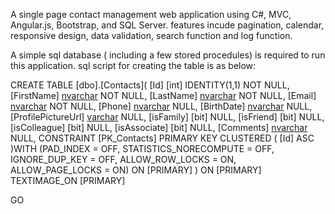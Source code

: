 A single page contact management web application using C#, MVC, Angular.js, Bootstrap, and SQL Server. features incude 
 pagination, calendar, responsive design, data validation, search function and log function.

 
 A simple sql database ( including a few stored procedules) is required to run this application. sql script for creating the table is as below:
  
 CREATE TABLE [dbo].[Contacts](
                        [Id] [int] IDENTITY(1,1) NOT NULL,
                        [FirstName] [nvarchar](50) NOT NULL,
                        [LastName] [nvarchar](50) NOT NULL,
                        [Email] [nvarchar](50) NOT NULL,
                        [Phone] [nvarchar](50) NULL,
                        [BirthDate] [nvarchar](12) NULL,
                        [ProfilePictureUrl] [varchar](200) NULL,
                        [isFamily] [bit] NULL,
                        [isFriend] [bit] NULL,
                        [isColleague] [bit] NULL,
                        [isAssociate] [bit] NULL,
                        [Comments] [nvarchar](max) NULL,
                        CONSTRAINT [PK_Contacts] PRIMARY KEY CLUSTERED 
(
	[Id] ASC
)WITH (PAD_INDEX = OFF, STATISTICS_NORECOMPUTE = OFF, IGNORE_DUP_KEY = OFF, ALLOW_ROW_LOCKS = ON, ALLOW_PAGE_LOCKS = ON) ON [PRIMARY]
) ON [PRIMARY] TEXTIMAGE_ON [PRIMARY]

GO
 
